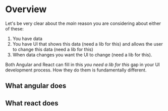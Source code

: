# Overview
Let's be very clear about the *main* reason you are considering about either of these:

1. You have data 
2. You have UI that shows this data (need a lib for this) and allows the user to change this data (need a lib for this)
3. When data changes you want the UI to change (need a lib for this).

Both Angular and React can fill in this _you need a lib for this_ gap in your UI development process. How they do them is fundamentally different.

## What angular does


## What react does

